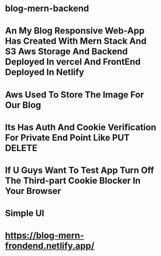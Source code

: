 # blog-mern-backend
# An My Blog Responsive Web-App Has Created With Mern Stack And S3 Aws Storage And Backend Deployed In vercel And FrontEnd Deployed In Netlify
# Aws Used To Store The Image For Our Blog
# Its Has Auth And Cookie Verification For Private End Point Like PUT DELETE
# If U Guys Want To Test App Turn Off The Third-part Cookie Blocker In Your Browser
# Simple UI
# https://blog-mern-frondend.netlify.app/
